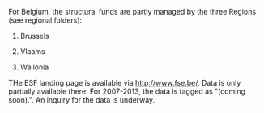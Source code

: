 For Belgium, the structural funds are partly managed by the three Regions (see regional folders): 

1. Brussels

2. Vlaams

3. Wallonia

THe ESF landing page is available via http://www.fse.be/. Data is only partially available there. For 2007-2013, the data is tagged as "(coming soon).". An inquiry for the data is underway. 
